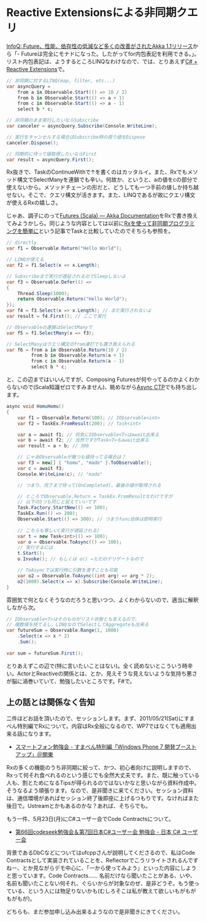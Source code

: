 # Reactive Extensionsによる非同期クエリ

[InfoQ: Future、性能、依存性の低減など多くの改善がされたAkka 1.1リリース](http://www.infoq.com/jp/news/2011/05/akka11)から「- Futureは完全にモナドになった。したがってfor内包表記を利用できる。」。リスト内包表記は、ようするところLINQなわけなので、では、とりあえず[C# + Reactive Extensions](http://msdn.microsoft.com/en-us/data/gg577609 "Reactive Extensions")で。

```csharp
// 非同期に対するLINQ(map, filter, etc...)
var asyncQuery =
    from a in Observable.Start(() => 10 / 2)
    from b in Observable.Start(() => a + 1)
    from c in Observable.Start(() => a - 1)
    select b * c;

// 非同期のまま実行したいならSubscribe
var canceler = asyncQuery.Subscribe(Console.WriteLine);

// 実行をキャンセルする場合はSubscribe時の戻り値をDispose
canceler.Dispose();

// 同期的に待って値取得したいならFirst
var result = asyncQuery.First();
```

Rx抜きで、TaskのContinueWithで↑を書くのはカッタルイ。また、Rxでもメソッド構文でSelectManyを連鎖でも辛い。何故か、というと、aの値をcの部分で使えないから。メソッドチェーンの形だと、どうしても一つ手前の値しか持ち越せない。そこで、クエリ構文が活きます。また、LINQであるが故にクエリ構文が使えるRxの嬉しさ。

じゃあ、調子にのって[Futures (Scala) — Akka Documentation](http://akka.io/docs/akka/1.1/scala/futures.html)をRxで書き換えてみようかしら。同じような内容としては以前に[Rxを使って非同期プログラミングを簡単に](http://neue.cc/2010/10/09_278.html "neue cc - Rxを使って非同期プログラミングを簡単に")という記事でTaskと比較していたのでそちらも参照を。

```csharp
// directly
var f1 = Observable.Return("Hello World");

// LINQが使える
var f2 = f1.Select(x => x.Length);

// Subscribeまで実行が遅延されるのでSleepしないよ
var f3 = Observable.Defer(() =>
{
    Thread.Sleep(1000);
    return Observable.Return("Hello World");
});
var f4 = f3.Select(x => x.Length); // まだ実行されないよ
var result = f4.First(); // ここで実行

// Observableの連鎖はSelectManyで
var f5 = f1.SelectMany(x => f3);

// SelectManyはクエリ構文のfrom連打でも置き換えられる
var f6 = from a in Observable.Return(10 / 2)
         from b in Observable.Return(a + 1)
         from c in Observable.Return(a - 1)
         select b * c;
```

と、この辺まではいいんですが、Composing Futuresが何やってるのかよくわからないので(Scala知識ゼロですみません)、眺めながら[Async CTP](http://msdn.microsoft.com/en-us/vstudio/gg316360 "Visual Studio Asynchronous Programming")でも持ち出します。

```csharp
async void HomuHomu()
{
    var f1 = Observable.Return(100); // IObservable<int>
    var f2 = TaskEx.FromResult(200); // Task<int>

    var a = await f1; // 何気にIObservable<T>はawait出来る
    var b = await f2; // 当然ですがTask<T>もawait出来る
    var result = a + b; // 300

    // じゃあObservableが幾つも値持ってる場合は？
    var f3 = new[] { "homu", "mado" }.ToObservable();
    var c = await f3;
    Console.WriteLine(c); // "mado"

    // つまり、完了まで待って(OnCompleted)、最後の値が取得される

    // ところでObservable.Return = TaskEx.FromResultなわけですが
    // 以下の3つも同じと捉えていいです
    Task.Factory.StartNew(() => 100);
    TaskEx.Run(() => 200);
    Observable.Start(() => 300); // つまりfunc自体は即時実行
    
    // こちらも等しい(実行が遅延される)
    var t = new Task<int>(() => 100);
    var o = Observable.ToAsync(() => 100);
    // 実行するには
    t.Start();
    o.Invoke(); // もしくは o() ←ただのデリゲートなので

    // ToAsyncでは実行時に引数を渡すことも可能
    var o2 = Observable.ToAsync((int arg) => arg * 2);
    o2(1000).Select(x => x).Subscribe(Console.WriteLine);
}
```

雰囲気で何となくそうなのだろうと思いつつ、よくわからないので、適当に解釈しながら次。

```csharp
// IObservable<T>はそのものがリスト状態とも言えるので、
// 複数値を持てるし、LINQなのでSelectしてAggregateも出来る
var futureSum = Observable.Range(1, 1000)
    .Select(x => x * 2)
    .Sum();
    
var sum = futureSum.First();
```

とりあえずこの辺で(特に言いたいことはない)。全く読めないとこういう時辛い。ActorとReactiveの関係とは、とか、見えそうな見えないような気持ち悪さが脳に渦巻いていて、勉強したいところです。F#で。

上の話とは関係なく告知
---
二件ほどお話を頂いたので、セッションします。まず、2011/05/21(Sat)にすまべん特別編でRxについて。内容はRx全般になるので、WP7ではなくても適用出来る話になります。

* [スマートフォン勉強会 - すまべん特別編「Windows Phone 7 開発ブーストアップ」＠関東](http://smartphone.techtalk.jp/?KantoSpecial01WindowsPhone7 "スマートフォン勉強会 - すまべん特別編「Windows Phone 7 開発ブーストアップ」＠関東")

Rxの多くの機能のうち非同期に絞って、かつ、初心者向けに説明しますので、Rxって何それ食べれるのという感じでも全然大丈夫です。また、既に触っている人も、割とためになるTipsが得られるのではないかなと思いながら資料作成中。そうなるよう頑張ります。なので、是非聞きに来てください。セッション資料は、通信環境があればセッション終了後即座に上げるつもりです。なければまた後日で。Ustreamとかもあるのかな？あれば、そちらでも。

もう一件、5月23日(月)にC#ユーザー会でCode Contractsについて。

* [第66回codeseek勉強会＆第7回日本C#ユーザー会 勉強会 - 日本 C# ユーザー会](http://csharp-users.jp/meeting/%E7%AC%AC66%E5%9B%9Ecodeseek%E5%8B%89%E5%BC%B7%E4%BC%9A%EF%BC%86%E7%AC%AC7%E5%9B%9E%E6%97%A5%E6%9C%ACc-%E3%83%A6%E3%83%BC%E3%82%B5%E3%83%BC%E4%BC%9A-%E5%8B%89%E5%BC%B7%E4%BC%9A "第66回codeseek勉強会＆第7回日本C#ユーザー会 勉強会 - 日本 C# ユーザー会")

背景であるDbCなどについてはufcppさんが説明してくださるので、私はCode Contractsとして実装されていることを、Reflectorでこうリライトされるんですねー、とか見ながらデモ中心に、「一から使ってみよう」といった内容にしようと思っています。Code Contracts…… 名前だけなら聞いたことがある、いや、名前も聞いたことない何それ、ぐらいからが対象なのぜ、是非どうぞ。もう使っている、という人には物足りないかも(むしろそこは私が教えて欲しいもがもがもがもが)。

どちらも、まだ参加申し込み出来るようなので是非聞きにきてください。